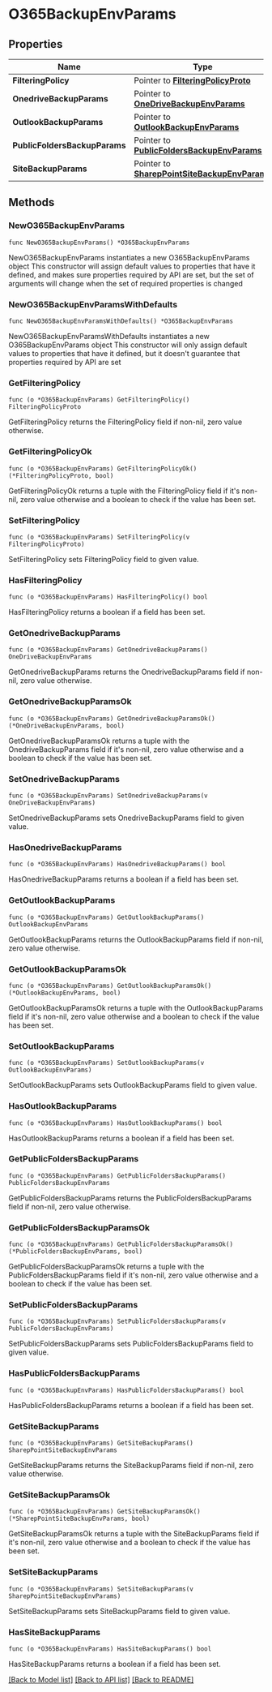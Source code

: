 # O365BackupEnvParams

## Properties

Name | Type | Description | Notes
------------ | ------------- | ------------- | -------------
**FilteringPolicy** | Pointer to [**FilteringPolicyProto**](FilteringPolicyProto.md) |  | [optional] 
**OnedriveBackupParams** | Pointer to [**OneDriveBackupEnvParams**](OneDriveBackupEnvParams.md) |  | [optional] 
**OutlookBackupParams** | Pointer to [**OutlookBackupEnvParams**](OutlookBackupEnvParams.md) |  | [optional] 
**PublicFoldersBackupParams** | Pointer to [**PublicFoldersBackupEnvParams**](PublicFoldersBackupEnvParams.md) |  | [optional] 
**SiteBackupParams** | Pointer to [**SharepPointSiteBackupEnvParams**](SharepPointSiteBackupEnvParams.md) |  | [optional] 

## Methods

### NewO365BackupEnvParams

`func NewO365BackupEnvParams() *O365BackupEnvParams`

NewO365BackupEnvParams instantiates a new O365BackupEnvParams object
This constructor will assign default values to properties that have it defined,
and makes sure properties required by API are set, but the set of arguments
will change when the set of required properties is changed

### NewO365BackupEnvParamsWithDefaults

`func NewO365BackupEnvParamsWithDefaults() *O365BackupEnvParams`

NewO365BackupEnvParamsWithDefaults instantiates a new O365BackupEnvParams object
This constructor will only assign default values to properties that have it defined,
but it doesn't guarantee that properties required by API are set

### GetFilteringPolicy

`func (o *O365BackupEnvParams) GetFilteringPolicy() FilteringPolicyProto`

GetFilteringPolicy returns the FilteringPolicy field if non-nil, zero value otherwise.

### GetFilteringPolicyOk

`func (o *O365BackupEnvParams) GetFilteringPolicyOk() (*FilteringPolicyProto, bool)`

GetFilteringPolicyOk returns a tuple with the FilteringPolicy field if it's non-nil, zero value otherwise
and a boolean to check if the value has been set.

### SetFilteringPolicy

`func (o *O365BackupEnvParams) SetFilteringPolicy(v FilteringPolicyProto)`

SetFilteringPolicy sets FilteringPolicy field to given value.

### HasFilteringPolicy

`func (o *O365BackupEnvParams) HasFilteringPolicy() bool`

HasFilteringPolicy returns a boolean if a field has been set.

### GetOnedriveBackupParams

`func (o *O365BackupEnvParams) GetOnedriveBackupParams() OneDriveBackupEnvParams`

GetOnedriveBackupParams returns the OnedriveBackupParams field if non-nil, zero value otherwise.

### GetOnedriveBackupParamsOk

`func (o *O365BackupEnvParams) GetOnedriveBackupParamsOk() (*OneDriveBackupEnvParams, bool)`

GetOnedriveBackupParamsOk returns a tuple with the OnedriveBackupParams field if it's non-nil, zero value otherwise
and a boolean to check if the value has been set.

### SetOnedriveBackupParams

`func (o *O365BackupEnvParams) SetOnedriveBackupParams(v OneDriveBackupEnvParams)`

SetOnedriveBackupParams sets OnedriveBackupParams field to given value.

### HasOnedriveBackupParams

`func (o *O365BackupEnvParams) HasOnedriveBackupParams() bool`

HasOnedriveBackupParams returns a boolean if a field has been set.

### GetOutlookBackupParams

`func (o *O365BackupEnvParams) GetOutlookBackupParams() OutlookBackupEnvParams`

GetOutlookBackupParams returns the OutlookBackupParams field if non-nil, zero value otherwise.

### GetOutlookBackupParamsOk

`func (o *O365BackupEnvParams) GetOutlookBackupParamsOk() (*OutlookBackupEnvParams, bool)`

GetOutlookBackupParamsOk returns a tuple with the OutlookBackupParams field if it's non-nil, zero value otherwise
and a boolean to check if the value has been set.

### SetOutlookBackupParams

`func (o *O365BackupEnvParams) SetOutlookBackupParams(v OutlookBackupEnvParams)`

SetOutlookBackupParams sets OutlookBackupParams field to given value.

### HasOutlookBackupParams

`func (o *O365BackupEnvParams) HasOutlookBackupParams() bool`

HasOutlookBackupParams returns a boolean if a field has been set.

### GetPublicFoldersBackupParams

`func (o *O365BackupEnvParams) GetPublicFoldersBackupParams() PublicFoldersBackupEnvParams`

GetPublicFoldersBackupParams returns the PublicFoldersBackupParams field if non-nil, zero value otherwise.

### GetPublicFoldersBackupParamsOk

`func (o *O365BackupEnvParams) GetPublicFoldersBackupParamsOk() (*PublicFoldersBackupEnvParams, bool)`

GetPublicFoldersBackupParamsOk returns a tuple with the PublicFoldersBackupParams field if it's non-nil, zero value otherwise
and a boolean to check if the value has been set.

### SetPublicFoldersBackupParams

`func (o *O365BackupEnvParams) SetPublicFoldersBackupParams(v PublicFoldersBackupEnvParams)`

SetPublicFoldersBackupParams sets PublicFoldersBackupParams field to given value.

### HasPublicFoldersBackupParams

`func (o *O365BackupEnvParams) HasPublicFoldersBackupParams() bool`

HasPublicFoldersBackupParams returns a boolean if a field has been set.

### GetSiteBackupParams

`func (o *O365BackupEnvParams) GetSiteBackupParams() SharepPointSiteBackupEnvParams`

GetSiteBackupParams returns the SiteBackupParams field if non-nil, zero value otherwise.

### GetSiteBackupParamsOk

`func (o *O365BackupEnvParams) GetSiteBackupParamsOk() (*SharepPointSiteBackupEnvParams, bool)`

GetSiteBackupParamsOk returns a tuple with the SiteBackupParams field if it's non-nil, zero value otherwise
and a boolean to check if the value has been set.

### SetSiteBackupParams

`func (o *O365BackupEnvParams) SetSiteBackupParams(v SharepPointSiteBackupEnvParams)`

SetSiteBackupParams sets SiteBackupParams field to given value.

### HasSiteBackupParams

`func (o *O365BackupEnvParams) HasSiteBackupParams() bool`

HasSiteBackupParams returns a boolean if a field has been set.


[[Back to Model list]](../README.md#documentation-for-models) [[Back to API list]](../README.md#documentation-for-api-endpoints) [[Back to README]](../README.md)


